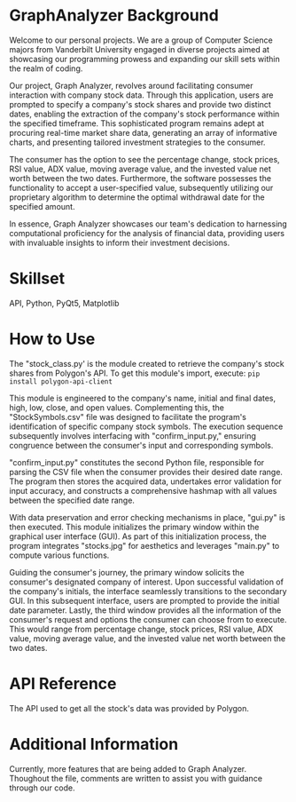 # GraphAnalyzer Background
Welcome to our personal projects. We are a group of Computer Science majors from Vanderbilt University engaged in diverse projects aimed at showcasing our programming prowess and expanding our skill sets within the realm of coding.

Our project, Graph Analyzer, revolves around facilitating consumer interaction with company stock data. Through this application, users are prompted to specify a company's stock shares and provide two distinct dates, enabling the extraction of the company's stock performance within the specified timeframe. This sophisticated program remains adept at procuring real-time market share data, generating an array of informative charts, and presenting tailored investment strategies to the consumer.

The consumer has the option to see the percentage change, stock prices, RSI value, ADX value, moving average value, and the invested value net worth between the two dates. Furthermore, the software possesses the functionality to accept a user-specified value, subsequently utilizing our proprietary algorithm to determine the optimal withdrawal date for the specified amount.

In essence, Graph Analyzer showcases our team's dedication to harnessing computational proficiency for the analysis of financial data, providing users with invaluable insights to inform their investment decisions.

# Skillset
API, Python, PyQt5, Matplotlib

# How to Use
The "stock_class.py' is the module created to retrieve the company's stock shares from Polygon's API. 
To get this module's import, execute:
`pip install polygon-api-client`

This module is engineered to the company's name, initial and final dates, high, low, close, and open values. Complementing this, the "StockSymbols.csv" file was designed to facilitate the program's identification of specific company stock symbols. The execution sequence subsequently involves interfacing with "confirm_input.py," ensuring congruence between the consumer's input and corresponding symbols.

"confirm_input.py" constitutes the second Python file, responsible for parsing the CSV file when the consumer provides their desired date range. The program then stores the acquired data, undertakes error validation for input accuracy, and constructs a comprehensive hashmap with all values between the specified date range.

With data preservation and error checking mechanisms in place, "gui.py" is then executed. This module initializes the primary window within the graphical user interface (GUI). As part of this initialization process, the program integrates "stocks.jpg" for aesthetics and leverages "main.py" to compute various functions.

Guiding the consumer's journey, the primary window solicits the consumer's designated company of interest. Upon successful validation of the company's initials, the interface seamlessly transitions to the secondary GUI. In this subsequent interface, users are prompted to provide the initial date parameter. Lastly, the third window provides all the information of the consumer's request and options the consumer can choose from to execute. This would range from percentage change, stock prices, RSI value, ADX value, moving average value, and the invested value net worth between the two dates.

# API Reference
The API used to get all the stock's data was provided by Polygon.

# Additional Information
Currently, more features that are being added to Graph Analyzer. Thoughout the file, comments are written to assist you with guidance through our code. 
